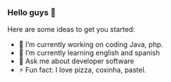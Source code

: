 ### Hello guys 👋



Here are some ideas to get you started:

- 🔭 I’m currently working on coding Java, php. 
- 🌱 I’m currently learning english and spanish
- 💬 Ask me about developer software
- ⚡ Fun fact: I love pizza, coxinha, pastel.
